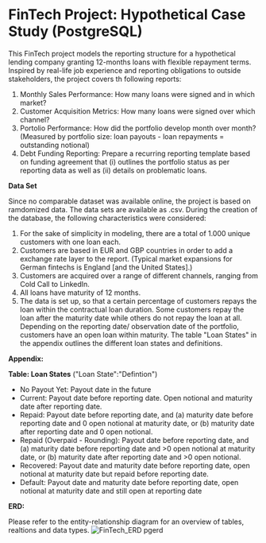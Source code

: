 # FinTech Project: Hypothetical Case Study (PostgreSQL)
This FinTech project models the reporting structure for a hypothetical lending company granting 12-months loans with flexible repayment terms. Inspired by real-life job experience and reporting obligations to outside stakeholders, the project covers th following reports:
1. Monthly Sales Performance: How many loans were signed and in which market?
2. Customer Acquisition Metrics: How many loans were signed over which channel?
3. Portolio Performance: How did the portfolio develop month over month? (Measured by portfolio size: loan payouts - loan repayments = outstanding notional)
4. Debt Funding Reporting: Prepare a recurring reporting template based on funding agreement that (i) outlines the portfolio status as per reporting data as well as (ii) details on problematic loans.

**Data Set**

Since no comparable dataset was available online, the project is based on ramdomized data. The data sets are available as .csv.
During the creation of the database, the following characteristics were considered:
1. For the sake of simplicity in modeling, there are a total of 1.000 unique customers with one loan each.
2. Customers are based in EUR and GBP countries in order to add a exchange rate layer to the report. (Typical market expansions for German fintechs is England [and the United States].)
3. Customers are acquired over a range of different channels, ranging from Cold Call to LinkedIn.
4. All loans have maturity of 12 months.
5. The data is set up, so that a certain percentage of customers repays the loan within the contractual loan duration. Some customers repay the loan after the maturity date while others do not repay the loan at all. Depending on the reporting date/ observation date of the portfolio, customers have an open loan within maturity. The table "Loan States" in the appendix outlines the different loan states and definitions.

**Appendix:**

**Table: Loan States** ("Loan State":"Defintion")

- No Payout Yet: Payout date in the future
- Current: Payout date before reporting date. Open notional and maturity date after reporting date.
- Repaid: Payout date before reporting date, and (a) maturity date before reporting date and 0 open notional at maturity date, or (b) maturity date after reporting date and 0 open notional.
- Repaid (Overpaid - Rounding): Payout date before reporting date, and (a) maturity date before reporting date and >0 open notional at maturity date, or (b) maturity date after reporting date and >0 open notional.
- Recovered: Payout date and maturity date before reporting date, open notional at maturity date but repaid before reporting date.
- Default: Payout date and maturity date before reporting date, open notional at maturity date and still open at reporting date


**ERD:**

Please refer to the entity-relationship diagram for an overview of tables, realtions and data types.
![FinTech_ERD pgerd](https://github.com/Dominik-Schwoerer/FinTech/assets/156693461/1967a3dd-727d-45c9-a185-b79c2043c247)


